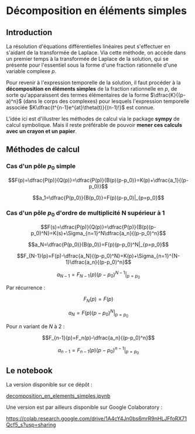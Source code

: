 # Décomposition en éléments simples

## Introduction

La résolution d'équations différentielles linéaires peut s'effectuer en s'aidant de la transformée de Laplace. Via cette méthode, on accède dans un premier temps à la transformée de Laplace de la solution, qui se présente pour l'essentiel sous la forme d'une fraction rationnelle d'une variable complexe $p$.

Pour revenir à l'expression temporelle de la solution, il faut procéder à la **décomposition en éléments simples** de la fraction rationnelle en $p$, de sorte qu'apparaissent des termes élémentaires de la forme $\dfrac{K}{(p-a)^n}$ (dans le corps des complexes) pour lesquels l'expression temporelle associée $K\dfrac{t^{n-1}e^{at}\theta(t)}{(n-1)!}$ est connue.

L'idée ici est d'illustrer les méthodes de calcul via le package **sympy** de calcul symbolique. Mais il reste préférable de pouvoir **mener ces calculs avec un crayon et un papier**.

## Méthodes de calcul

### Cas d'un pôle $p_0$ simple

$$F(p)=\dfrac{P(p)}{Q(p)}=\dfrac{P(p)}{B(p)(p-p_0)}=K(p)+\dfrac{a_1}{(p-p_0)}$$

$$a_1=\dfrac{P(p_0)}{B(p_0)}=F(p)(p-p_0)|_{p=p_0}$$

### Cas d'un pôle $p_0$ d'ordre de multiplicité N supérieur à 1

$$F(s)=\dfrac{P(p)}{Q(p)}=\dfrac{P(p)}{B(p)(p-p_0)^N}=K(s)+\Sigma_{n=1}^N\dfrac{a_n}{(p-p_0)^n}$$

$$a_N=\dfrac{P(p_0)}{B(p_0)}=F(p)(p-p_0)^N|_{p=p_0}$$

$$F_{N-1}(p)=F(p)-\dfrac{a_N}{(p-p_0)^N}=K(p)+\Sigma_{n=1}^{N-1}\dfrac{a_n}{(p-p_0)^n}$$

$$a_{N-1}=F_{N-1}(p)(p-p_0)^{N-1}|_{p=p_0}$$

Par récurrence :

$$F_N(p)=F(p)$$

$$a_N=F(p)(p-p_0)^N|_{p=p_0}$$

Pour $n$ variant de $N$ à $2$ :

$$F_{n-1}(p)=F_n(p)-\dfrac{a_n}{(p-p_0)^n}$$

$$a_{n-1}=F_{n-1}(p)(p-p_0)^{n-1}|_{p=p_0}$$

## Le notebook

La version disponible sur ce dépôt :

[decomposition_en_elements_simples.ipynb](decomposition_en_elements_simples.ipynb)

Une version est par ailleurs disponible sur Google Colaboratory :

https://colab.research.google.com/drive/1A4cY4Jn0bs6mrR9nHLJFfoRX71Qcf5_s?usp=sharing
